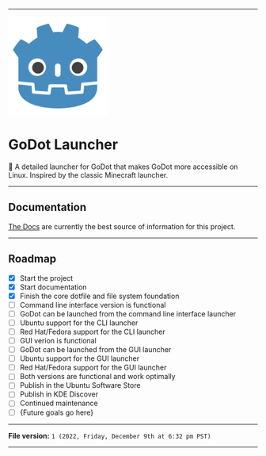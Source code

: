 
***

<img alt="GoDot SVG logo failed to load. Click/tap here to attempt to view it" src="/GoDot_Icon-Logo.svg" width="200" height="200"/>

# GoDot Launcher

🚀️ A detailed launcher for GoDot that makes GoDot more accessible on Linux. Inspired by the classic Minecraft launcher.

***

## Documentation

[The Docs](/Docs/) are currently the best source of information for this project.

***

## Roadmap

- [x] Start the project
- [x] Start documentation
- [x] Finish the core dotfile and file system foundation
- [ ] Command line interface version is functional
- [ ] GoDot can be launched from the command line interface launcher
- [ ] Ubuntu support for the CLI launcher
- [ ] Red Hat/Fedora support for the CLI launcher
- [ ] GUI verion is functional
- [ ] GoDot can be launched from the GUI launcher
- [ ] Ubuntu support for the GUI launcher
- [ ] Red Hat/Fedora support for the GUI launcher
- [ ] Both versions are functional and work optimally
- [ ] Publish in the Ubuntu Software Store
- [ ] Publish in KDE Discover
- [ ] Continued maintenance
- [ ] {Future goals go here}

***

**File version:** `1 (2022, Friday, December 9th at 6:32 pm PST)`

***
